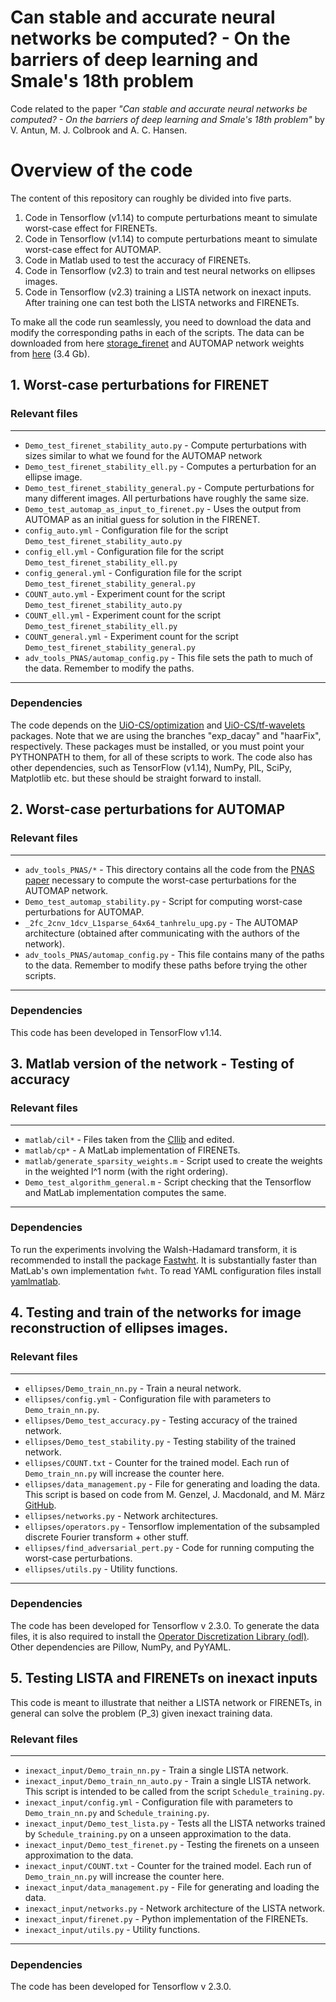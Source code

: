 # Can stable and accurate neural networks be computed? - On the barriers of deep learning and Smale's 18th problem

Code related to the paper *"Can stable and accurate neural networks be computed? - On the barriers of deep learning and Smale's 18th problem"* by V. Antun, M. J. Colbrook and A. C. Hansen.

# Overview of the code

The content of this repository can roughly be divided into five parts. 

1. Code in Tensorflow (v1.14) to compute perturbations meant to simulate worst-case effect for FIRENETs.
2. Code in Tensorflow (v1.14) to compute perturbations meant to simulate worst-case effect for AUTOMAP.
3. Code in Matlab used to test the accuracy of FIRENETs.
4. Code in Tensorflow (v2.3) to train and test neural networks on ellipses images.
5. Code in Tensorflow (v2.3) training a LISTA network on inexact inputs. After training one can test both the LISTA networks and FIRENETs.

To make all the code run seamlessly, you need to download the data and modify the corresponding paths in each of the scripts. The data can be downloaded from here [storage_firenet](https://www.mn.uio.no/math/english/people/aca/vegarant/data/storage_firenet.zip) and AUTOMAP network weights from [here](https://www.mn.uio.no/math/english/people/aca/vegarant/data/cs_poisson_for_vegard.h5) (3.4 Gb).

## 1. Worst-case perturbations for FIRENET

### Relevant files

------------------------------

* `Demo_test_firenet_stability_auto.py` - Compute perturbations with sizes similar to what we found for the AUTOMAP network
* `Demo_test_firenet_stability_ell.py` - Computes a perturbation for an ellipse image. 
* `Demo_test_firenet_stability_general.py` - Compute perturbations for many different images. All perturbations have roughly the same size.
* `Demo_test_automap_as_input_to_firenet.py` - Uses the output from AUTOMAP as an initial guess for solution in the FIRENET.
* `config_auto.yml` - Configuration file for the script `Demo_test_firenet_stability_auto.py`
* `config_ell.yml` - Configuration file for the script `Demo_test_firenet_stability_ell.py`
* `config_general.yml` - Configuration file for the script `Demo_test_firenet_stability_general.py`
* `COUNT_auto.yml` - Experiment count for the script `Demo_test_firenet_stability_auto.py`
* `COUNT_ell.yml` - Experiment count for the script `Demo_test_firenet_stability_ell.py`
* `COUNT_general.yml` - Experiment count for the script `Demo_test_firenet_stability_general.py`
* `adv_tools_PNAS/automap_config.py` - This file sets the path to much of the data. Remember to modify the paths.

------------------------------

### Dependencies 

The code depends on the [UiO-CS/optimization](https://github.com/UiO-CS/optimization/tree/exp_decay) and [UiO-CS/tf-wavelets](https://github.com/UiO-CS/tf-wavelets/tree/haarFix) packages. Note that we are using the branches "exp_dacay" and "haarFix", respectively. These packages must be installed, or you must point your PYTHONPATH to them, for all of these scripts to work. The code also has other dependencies, such as TensorFlow (v1.14), NumPy, PIL, SciPy, Matplotlib etc. but these should be straight forward to install.  

## 2. Worst-case perturbations for AUTOMAP

### Relevant files

------------------------------

* `adv_tools_PNAS/*` - This directory contains all the code from the [PNAS paper](https://doi.org/10.1073/pnas.1907377117) necessary to compute the worst-case perturbations for the AUTOMAP network.
* `Demo_test_automap_stability.py` - Script for computing worst-case perturbations for AUTOMAP.
* `_2fc_2cnv_1dcv_L1sparse_64x64_tanhrelu_upg.py` - The AUTOMAP architecture (obtained after communicating with the authors of the network).
* `adv_tools_PNAS/automap_config.py` - This file contains many of the paths to the data. Remember to modify these paths before trying the other scripts.

------------------------------

### Dependencies 

This code has been developed in TensorFlow v1.14.

## 3. Matlab version of the network - Testing of accuracy

### Relevant files

------------------------------

* `matlab/cil*` - Files taken from the [CIlib](https://github.com/vegarant/cilib) and edited. 
* `matlab/cp*` - A MatLab implementation of FIRENETs. 
* `matlab/generate_sparsity_weights.m` - Script used to create the weights in the weighted l^1 norm (with the right ordering).
* `Demo_test_algorithm_general.m` - Script checking that the Tensorflow and MatLab implementation computes the same. 

------------------------------

### Dependencies 

To run the experiments involving the Walsh-Hadamard transform, it is recommended to install the package [Fastwht](https://bitbucket.org/vegarant/fastwht/src/master/). It is substantially faster than MatLab's own implementation `fwht`. To read YAML configuration files install [yamlmatlab](https://github.com/ewiger/yamlmatlab).

## 4. Testing and train of the networks for image reconstruction of ellipses images.

### Relevant files

------------------------------

* `ellipses/Demo_train_nn.py` - Train a neural network.
* `ellipses/config.yml` - Configuration file with parameters to `Demo_train_nn.py`.
* `ellipses/Demo_test_accuracy.py` - Testing accuracy of the trained network.
* `ellipses/Demo_test_stability.py` - Testing stability of the trained network.
* `ellipses/COUNT.txt` - Counter for the trained model. Each run of `Demo_train_nn.py` will increase the counter here.
* `ellipses/data_management.py` - File for generating and loading the data. This script is based on code from M. Genzel, J. Macdonald, and M. März [GitHub](https://github.com/jmaces/robust-nets).
* `ellipses/networks.py` - Network architectures.
* `ellipses/operators.py` - Tensorflow implementation of the subsampled discrete Fourier transform + other stuff.
* `ellipses/find_adversarial_pert.py` - Code for running computing the worst-case perturbations.
* `ellipses/utils.py` - Utility functions.

------------------------------

### Dependencies 

The code has been developed for Tensorflow v 2.3.0. To generate the data files, it is also required to install the 
[Operator Discretization Library (odl)](https://odlgroup.github.io/odl/). Other dependencies are Pillow, NumPy, and PyYAML. 

## 5. Testing LISTA and FIRENETs on inexact inputs

This code is meant to illustrate that neither a LISTA network or FIRENETs, in general can solve the problem (P_3) given inexact training data.

### Relevant files

------------------------------

* `inexact_input/Demo_train_nn.py` - Train a single LISTA network.
* `inexact_input/Demo_train_nn_auto.py` - Train a single LISTA network. This script is intended to be called from the script `Schedule_training.py`.
* `inexact_input/config.yml` - Configuration file with parameters to `Demo_train_nn.py` and `Schedule_training.py`.
* `inexact_input/Demo_test_lista.py` - Tests all the LISTA networks trained by `Schedule_training.py` on a unseen approximation to the data. 
* `inexact_input/Demo_test_firenet.py` - Testing the firenets on a unseen approximation to the data. 
* `inexact_input/COUNT.txt` - Counter for the trained model. Each run of `Demo_train_nn.py` will increase the counter here.
* `inexact_input/data_management.py` - File for generating and loading the data. 
* `inexact_input/networks.py` - Network architecture of the LISTA network.
* `inexact_input/firenet.py` - Python implementation of the FIRENETs.
* `inexact_input/utils.py` - Utility functions.

------------------------------

### Dependencies 

The code has been developed for Tensorflow v 2.3.0.
